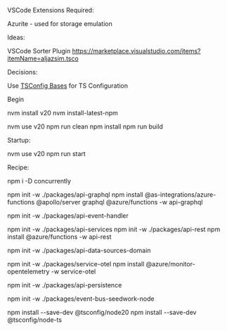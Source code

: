 

VSCode Extensions Required:

Azurite - used for storage emulation


Ideas:

VSCode Sorter Plugin
https://marketplace.visualstudio.com/items?itemName=aljazsim.tsco

Decisions:

Use [TSConfig Bases](https://github.com/tsconfig/bases) for TS Configuration


Begin

nvm install v20
nvm install-latest-npm

nvm use v20
npm run clean
npm install
npm run build

Startup:

nvm use v20
npm run start



Recipe:

npm i -D concurrently


npm init -w ./packages/api-graphql
npm install @as-integrations/azure-functions @apollo/server graphql @azure/functions -w api-graphql

npm init -w ./packages/api-event-handler

npm init -w ./packages/api-services
npm init -w ./packages/api-rest
npm install @azure/functions -w api-rest

npm init -w ./packages/api-data-sources-domain


npm init -w ./packages/service-otel
npm install @azure/monitor-opentelemetry -w service-otel



npm init -w ./packages/api-persistence


npm init -w ./packages/event-bus-seedwork-node



npm install --save-dev @tsconfig/node20
npm install --save-dev @tsconfig/node-ts